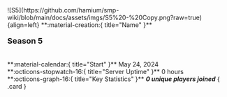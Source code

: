 <div class="grid" markdown>
![S5](https://github.com/hamium/smp-wiki/blob/main/docs/assets/imgs/S5%20-%20Copy.png?raw=true){align=left}
**:material-creation:{ title="Name" }** <p style="font-size: large; font-weight: bold;">Season 5</p><br>
**:material-calendar:{ title="Start" }** May 24, 2024<br>
**:octicons-stopwatch-16:{ title="Server Uptime" }** 0 hours<br>
**:octicons-graph-16:{ title="Key Statistics" }** <b><i>0 unique players joined</i></b>
{ .card }
</div>
